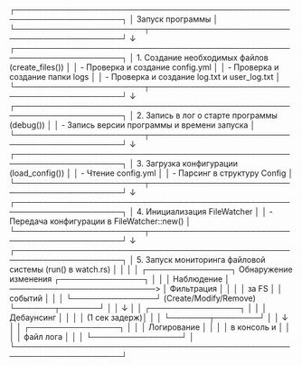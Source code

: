 ┌─────────────────────────────────────────────────────────────────────┐
│                            Запуск программы                         │
└───────────────────────┬─────────────────────────────────────────────┘
                        ↓
┌─────────────────────────────────────────────────────────────────────┐
│ 1. Создание необходимых файлов (create_files())                     │
│    - Проверка и создание config.yml                                 │
│    - Проверка и создание папки logs                                 │
│    - Проверка и создание log.txt и user_log.txt                     │
└───────────────────────┬─────────────────────────────────────────────┘
                        ↓
┌─────────────────────────────────────────────────────────────────────┐
│ 2. Запись в лог о старте программы (debug())                        │
│    - Запись версии программы и времени запуска                      │
└───────────────────────┬─────────────────────────────────────────────┘
                        ↓
┌─────────────────────────────────────────────────────────────────────┐
│ 3. Загрузка конфигурации (load_config())                            │
│    - Чтение config.yml                                              │
│    - Парсинг в структуру Config                                     │
└───────────────────────┬─────────────────────────────────────────────┘
                        ↓
┌─────────────────────────────────────────────────────────────────────┐
│ 4. Инициализация FileWatcher                                        │
│    - Передача конфигурации в FileWatcher::new()                     │
└───────────────────────┬─────────────────────────────────────────────┘
                        ↓
┌─────────────────────────────────────────────────────────────────────┐
│ 5. Запуск мониторинга файловой системы (run() в watch.rs)           │
│                                                                     │
│    ┌───────────────┐    Обнаружение изменения    ┌───────────────┐  │
│    │  Наблюдение   │ ──────────────────────────> │  Фильтрация   │  │
│    │   за FS       │                             │   событий     │  │
│    └───────────────┘    (Create/Modify/Remove)   └───────┬───────┘  │
│                                                          ↓          │
│                                                  ┌────────────────┐ │
│                                                  │  Дебаунсинг    │ │
│                                                  │  (1 сек задерж)│ │
│                                                  └───────┬────────┘ │
│                                                          ↓          │
│                                                  ┌────────────────┐ │
│                                                  │  Логирование   │ │
│                                                  │  в консоль и   │ │
│                                                  │  файл лога     │ │
│                                                  └────────────────┘ │
└─────────────────────────────────────────────────────────────────────┘
